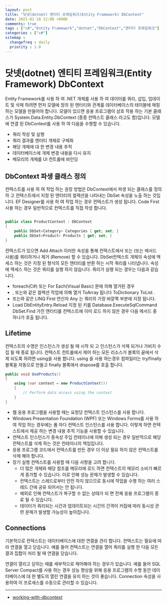 ```yaml
---
layout: post
title: "닷넷(dotnet) 엔티티 프레임워크(Entity Framework) DbContext"
date: 2021-01-18 12:00 +0900
comments: true
tags : ["c#","Entity Framework","dotnet","DbContext","엔티티 프레임워크"]
categories : ["c#"]
sitemap :
  changefreq : daily
  priority : 1.0
---
```


# 닷넷(dotnet) 엔티티 프레임워크(Entity Framework) DbContext

Entity Framework를 사용 하 여 .NET 개체를 사용 하 여 데이터를 쿼리, 삽입, 업데이트 및 삭제 하려면 먼저 모델에 정의 된 엔터티와 관계를 데이터베이스의 테이블에 매핑하는 모델을 만들어야 합니다.
모델이 있으면 응용 프로그램이 상호 작용 하는 기본 클래스가 System.Data.Entity.DbContext (종종 컨텍스트 클래스 라고도 함)입니다. 모델에 연결 된 DbContext를 사용 하 여 다음을 수행할 수 있습니다.

* 쿼리 작성 및 실행
* 쿼리 결과를 엔터티 개체로 구체화
* 해당 개체에 대 한 변경 내용 추적
* 데이터베이스에 개체 변경 내용을 다시 유지
* 메모리의 개체를 UI 컨트롤에 바인딩

## DbContext 파생 클래스 정의

컨텍스트를 사용 하 여 작업 하는 권장 방법은 DbContext에서 파생 되는 클래스를 정의 하 고 컨텍스트에서 지정 된 엔터티의 컬렉션을 나타내는 DbSet 속성을 노출 하는 것입니다. 
EF Designer를 사용 하 여 작업 하는 경우 컨텍스트가 생성 됩니다. Code First 사용 하는 경우 일반적으로 컨텍스트를 직접 작성 합니다.

```c#

public class ProductContext : DbContext
{
    public DbSet<Category> Categories { get; set; }
    public DbSet<Product> Products { get; set; }
}

```

컨텍스트가 있으면 Add Attach 이러한 속성을 통해 컨텍스트에서 또는 (또는 메서드 사용)를 쿼리하거나 제거 (Remove) 할 수 있습니다. 
DbSet컨텍스트 개체의 속성에 액세스 하는 것은 지정 된 형식의 모든 엔터티를 반환 하는 시작 쿼리를 나타냅니다. 속성에 액세스 하는 것은 쿼리를 실행 하지 않습니다. 
쿼리가 실행 되는 경우는 다음과 같습니다.

* foreach(C#) 또는 For Each(Visual Basic) 문에 의해 열거된 경우
* , 또는와 같은 컬렉션 작업에 의해 열거 ToArray 됩니다 ToDictionary ToList .
* 또는와 같은 LINQ First 연산자 Any 는 쿼리의 가장 바깥쪽 부분에 지정 됩니다.
* Load DbEntityEntry.Reload 지정 된 키를 Database.ExecuteSqlCommand DbSet<T>.Find 가진 엔터티를 컨텍스트에 이미 로드 하지 않은 경우 다음 메서드 중 하나가 호출 됩니다.


## Lifetime

컨텍스트의 수명은 인스턴스가 생성 될 때 시작 되 고 인스턴스가 삭제 되거나 가비지 수집 될 때 종료 됩니다. 
컨텍스트 컨트롤에서 제어 하는 모든 리소스가 블록의 끝에서 삭제 되도록 하려면 using을 사용 합니다. 
using 을 사용 하는경우 컴파일러는 try/finally 블록을 자동으로 만들고 finally 블록에서 dispose를 호출 합니다.

```c#
public void UseProducts()
{
    using (var context = new ProductContext())
    {     
        // Perform data access using the context
    }
}

```
* 웹 응용 프로그램을 사용할 때는 요청당 컨텍스트 인스턴스를 사용 합니다.
* Windows Presentation Foundation (WPF) 또는 Windows Forms를 사용 하 여 작업 하는 경우에는 폼 마다 컨텍스트 인스턴스를 사용 합니다. 이렇게 하면 컨텍스트에서 제공 하는 변경 내용 추적 기능을 사용할 수 있습니다.
* 컨텍스트 인스턴스가 종속성 주입 컨테이너에 의해 생성 되는 경우 일반적으로 해당 컨텍스트를 삭제 하는 것은 컨테이너의 책임입니다.
* 응용 프로그램 코드에서 컨텍스트를 만든 경우 더 이상 필요 하지 않은 컨텍스트를 삭제 해야 합니다.
* 장기 실행 컨텍스트를 사용할 때 다음 사항을 고려 합니다.
    * 더 많은 개체와 해당 참조를 메모리에 로드 하면 컨텍스트의 메모리 소비가 빠르게 증가할 수 있습니다. 이로 인해 성능 문제가 발생할 수 있습니다.
    * 컨텍스트는 스레드로부터 안전 하지 않으므로 동시에 작업을 수행 하는 여러 스레드 간에 공유 되어서는 안 됩니다.
    * 예외로 인해 컨텍스트가 복구할 수 없는 상태가 되 면 전체 응용 프로그램이 종료 될 수 있습니다.
    * 데이터가 쿼리되는 시간과 업데이트되는 시간의 간격이 커짐에 따라 동시성 관련 문제가 발생할 가능성이 높아집니다.

## Connections

기본적으로 컨텍스트는 데이터베이스에 대한 연결을 관리 합니다. 
컨텍스트는 필요에 따라 연결을 열고 닫습니다. 예를 들어 컨텍스트는 연결을 열어 쿼리를 실행 한 다음 모든 결과 집합이 처리 될 때 연결을 닫습니다.

연결이 열리고 닫히는 때를 세부적으로 제어해야 하는 경우가 있습니다.
예를 들어 SQL Server Compact를 사용 하는 경우 성능 향상을 위해 응용 프로그램의 수명 동안 데이터베이스에 대 한 별도의 열린 연결을 유지 하는 것이 좋습니다. 
Connection 속성을 사용하여 이 프로세스를 수동으로 관리할 수 있습니다.

-----
* [working-with-dbcontext](https://docs.microsoft.com/ko-kr/ef/ef6/fundamentals/working-with-dbcontext)


